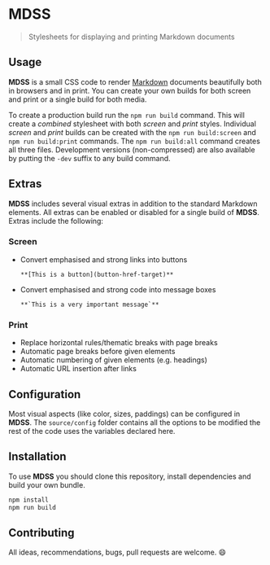 # MDSS

> Stylesheets for displaying and printing Markdown documents

## Usage

**MDSS** is a small CSS code to render [Markdown](https://en.wikipedia.org/wiki/Markdown) documents beautifully both in browsers and in print. You can create your own builds for both screen and print or a single build for both media.

To create a production build run the `npm run build` command. This will create a *combined* stylesheet with both *screen* and *print* styles. Individual *screen* and *print* builds can be created with the `npm run build:screen` and `npm run build:print` commands. The `npm run build:all` command creates all three files. Development versions (non-compressed) are also available by putting the `-dev` suffix to any build command.

## Extras

**MDSS** includes several visual extras in addition to the standard Markdown elements. All extras can be enabled or disabled for a single build of **MDSS**. Extras include the following:

### Screen

- Convert emphasised and strong links into buttons
  ```
  **[This is a button](button-href-target)**
  ```
- Convert emphasised and strong code into message boxes
  ```
  **`This is a very important message`**
  ```

### Print

- Replace horizontal rules/thematic breaks with page breaks
- Automatic page breaks before given elements
- Automatic numbering of given elements (e.g. headings)
- Automatic URL insertion after links

## Configuration

Most visual aspects (like color, sizes, paddings) can be configured in **MDSS**. The `source/config` folder contains all the options to be modified the rest of the code uses the variables declared here.

## Installation

To use **MDSS** you should clone this repository, install dependencies and build your own bundle.

```bash
npm install
npm run build
```

## Contributing

All ideas, recommendations, bugs, pull requests are welcome. :smile:
